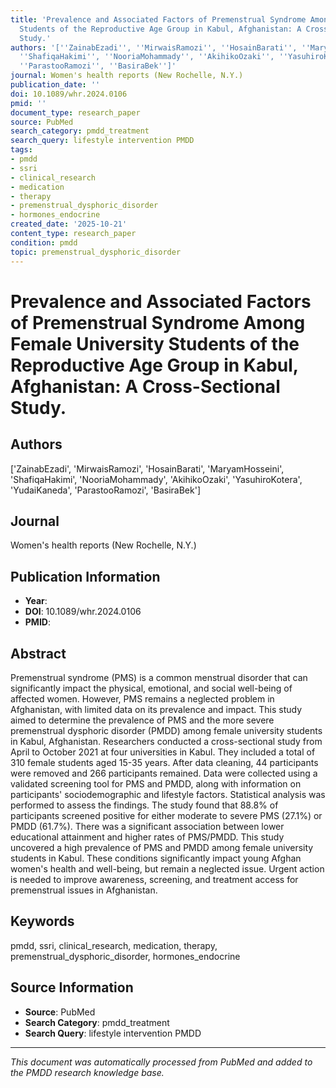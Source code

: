 ```yaml
---
title: 'Prevalence and Associated Factors of Premenstrual Syndrome Among Female University
  Students of the Reproductive Age Group in Kabul, Afghanistan: A Cross-Sectional
  Study.'
authors: '[''ZainabEzadi'', ''MirwaisRamozi'', ''HosainBarati'', ''MaryamHosseini'',
  ''ShafiqaHakimi'', ''NooriaMohammady'', ''AkihikoOzaki'', ''YasuhiroKotera'', ''YudaiKaneda'',
  ''ParastooRamozi'', ''BasiraBek'']'
journal: Women's health reports (New Rochelle, N.Y.)
publication_date: ''
doi: 10.1089/whr.2024.0106
pmid: ''
document_type: research_paper
source: PubMed
search_category: pmdd_treatment
search_query: lifestyle intervention PMDD
tags:
- pmdd
- ssri
- clinical_research
- medication
- therapy
- premenstrual_dysphoric_disorder
- hormones_endocrine
created_date: '2025-10-21'
content_type: research_paper
condition: pmdd
topic: premenstrual_dysphoric_disorder
---
```


# Prevalence and Associated Factors of Premenstrual Syndrome Among Female University Students of the Reproductive Age Group in Kabul, Afghanistan: A Cross-Sectional Study.

## Authors
['ZainabEzadi', 'MirwaisRamozi', 'HosainBarati', 'MaryamHosseini', 'ShafiqaHakimi', 'NooriaMohammady', 'AkihikoOzaki', 'YasuhiroKotera', 'YudaiKaneda', 'ParastooRamozi', 'BasiraBek']

## Journal
Women's health reports (New Rochelle, N.Y.)

## Publication Information
- **Year**: 
- **DOI**: 10.1089/whr.2024.0106
- **PMID**: 

## Abstract
Premenstrual syndrome (PMS) is a common menstrual disorder that can significantly impact the physical, emotional, and social well-being of affected women. However, PMS remains a neglected problem in Afghanistan, with limited data on its prevalence and impact. This study aimed to determine the prevalence of PMS and the more severe premenstrual dysphoric disorder (PMDD) among female university students in Kabul, Afghanistan. Researchers conducted a cross-sectional study from April to October 2021 at four universities in Kabul. They included a total of 310 female students aged 15-35 years. After data cleaning, 44 participants were removed and 266 participants remained. Data were collected using a validated screening tool for PMS and PMDD, along with information on participants' sociodemographic and lifestyle factors. Statistical analysis was performed to assess the findings. The study found that 88.8% of participants screened positive for either moderate to severe PMS (27.1%) or PMDD (61.7%). There was a significant association between lower educational attainment and higher rates of PMS/PMDD. This study uncovered a high prevalence of PMS and PMDD among female university students in Kabul. These conditions significantly impact young Afghan women's health and well-being, but remain a neglected issue. Urgent action is needed to improve awareness, screening, and treatment access for premenstrual issues in Afghanistan.

## Keywords
pmdd, ssri, clinical_research, medication, therapy, premenstrual_dysphoric_disorder, hormones_endocrine

## Source Information
- **Source**: PubMed
- **Search Category**: pmdd_treatment
- **Search Query**: lifestyle intervention PMDD

---
*This document was automatically processed from PubMed and added to the PMDD research knowledge base.*
